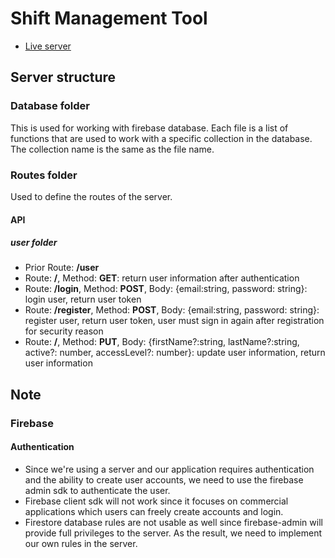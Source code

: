 # Shift Management Tool

- [Live server](https://calm-pear-crab-fez.cyclic.app/)

## Server structure

### Database folder

This is used for working with firebase database. Each file is a list of functions that are used to work with a specific collection in the database. The collection name is the same as the file name.

### Routes folder

Used to define the routes of the server.

#### API

##### user folder

- Prior Route: **/user**
- Route: **/**, Method: **GET**: return user information after authentication
- Route: **/login**, Method: **POST**, Body: {email:string, password: string}: login user, return user token
- Route: **/register**, Method: **POST**, Body: {email:string, password: string}: register user, return user token, user must sign in again after registration for security reason
- Route: **/**, Method: **PUT**, Body: {firstName?:string, lastName?:string, active?: number, accessLevel?: number}: update user information, return user information

## Note

### Firebase

#### Authentication

- Since we're using a server and our application requires authentication and the ability to create user accounts, we need to use the firebase admin sdk to authenticate the user.
- Firebase client sdk will not work since it focuses on commercial applications which users can freely create accounts and login.
- Firestore database rules are not usable as well since firebase-admin will provide full privileges to the server. As the result, we need to implement our own rules in the server.
